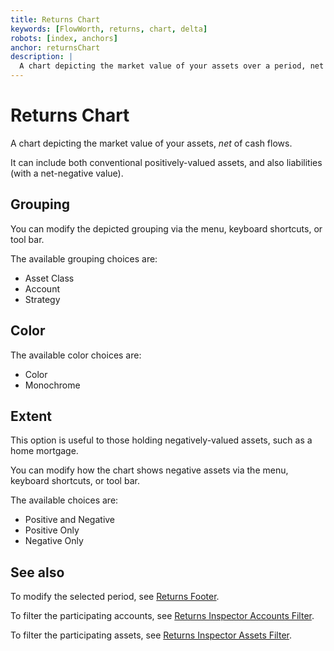```yaml
---
title: Returns Chart
keywords: [FlowWorth, returns, chart, delta]
robots: [index, anchors]
anchor: returnsChart
description: |
  A chart depicting the market value of your assets over a period, net of cash flows
---
```


# Returns Chart

A chart depicting the market value of your assets, _net_ of cash flows.

It can include both conventional positively-valued assets, and also liabilities (with a net-negative value).

## Grouping

You can modify the depicted grouping via the menu, keyboard shortcuts, or tool bar. 

The available grouping choices are: 

* Asset Class
* Account
* Strategy

## Color

The available color choices are:

* Color
* Monochrome

## Extent

This option is useful to those holding negatively-valued assets, such as a home mortgage.

You can modify how the chart shows negative assets via the menu, keyboard shortcuts, or tool bar. 

The available choices are: 

* Positive and Negative
* Positive Only
* Negative Only

## See also

To modify the selected period, see [Returns Footer](../returnsFooter/index.html).

To filter the participating accounts, see [Returns Inspector Accounts Filter](../inspectAccounts/index.html).

To filter the participating assets, see [Returns Inspector Assets Filter](../inspectAssets/index.html).
